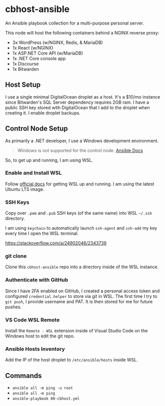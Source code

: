 # cbhost-ansible

An Ansible playbook collection for a multi-purpose personal server.

This node will host the following containers behind a NGINX reverse proxy:
 - 3x WordPress (w/NGINX, Redis, & MariaDB)
 - 1x React (w/NGINX)
 - 1x ASP.NET Core API (w/MariaDB)
 - 1x .NET Core console app
 - 1x Discourse
 - 1x Bitwarden

## Host Setup

I use a single minimal DigitalOcean droplet as a host. It's a $10/mo instance since Bitwarden's SQL Server dependency requires 2GB ram. I have a public SSH key stored with DigitalOcean that I add to the droplet when creating it. I enable droplet backups.

## Control Node Setup

As primarily a .NET developer, I use a Windows development environment.

> Windows is not supported for the control node. [Ansible Docs](https://docs.ansible.com/ansible/latest/installation_guide/intro_installation.html#control-node-requirements)

So, to get up and running, I am using WSL.

### Enable and Install WSL

Follow [official docs](https://docs.microsoft.com/en-us/windows/wsl/install-win10) for getting WSL up and running. I am using the latest Ubuntu LTS image.

### SSH Keys

Copy over `.pem` and `.pub` SSH keys (of the same name) into WSL `~/.ssh` directory.

I am using `keychain` to automatically launch `ssh-agent` and `ssh-add` my key every time I open the WSL terminal.

https://stackoverflow.com/a/24902046/2343739

### git clone

Clone this `cbhost-ansible` repo into a directory inside of the WSL instance.

### Authenticate with GitHub

Since I have 2FA enabled on GitHub, I created a personal access token and configured `credential.helper` to store via git in WSL. The first time I try to `git push`, I provide username and PAT. It is then stored for me for future pushes.

### VS Code WSL Remote

Install the `Remote - WSL` extension inside of Visual Studio Code on the Windows host to edit the git repo.

### Ansible Hosts Inventory

Add the IP of the host droplet to `/etc/ansible/hosts` inside WSL.

## Commands

 - `ansible all -m ping -u root`
 - `ansible all -m ping`
 - `ansible-playbook 00-cbhost.yml`
